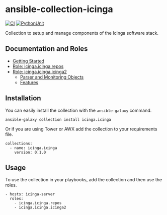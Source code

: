 # ansible-collection-icinga

[![CI](https://github.com/Icinga/ansible-collection-icinga/workflows/Build/badge.svg?event=push)](https://github.com/Icinga/ansible-collection-icinga/actions/workflows/build.yml/badge.svg)
[![PythonUnit](https://github.com/Icinga/ansible-collection-icinga/workflows/Python%20Unittest/badge.svg?event=push)](https://github.com/Icinga/ansible-collection-icinga/actions/workflows/python-test.yml/badge.svg)

Collection to setup and manage components of the Icinga software stack.

## Documentation and Roles
* [Getting Started](doc/getting-started.md)
* [Role: icinga.icinga.repos](doc/role-repos/role-repos.md)
* [Role: icinga.icinga.icinga2](doc/role-icinga2/role-icinga2.md)
  * [Parser and Monitoring Objects](doc/role-icinga2/objects.md)
  * [Features](doc/role-icinga2/features.md)

## Installation

You can easily install the collection with the `ansible-galaxy` command.

```
ansible-galaxy collection install icinga.icinga
```

Or if you are using Tower or AWX add the collection to your requirements file.

```
collections:
  - name: icinga.icinga
    version: 0.1.0
```

## Usage

To use the collection in your playbooks, add the collection and then use the roles.

```
- hosts: icinga-server
  roles:
    - icinga.icinga.repos
    - icinga.icinga.icinga2
```
